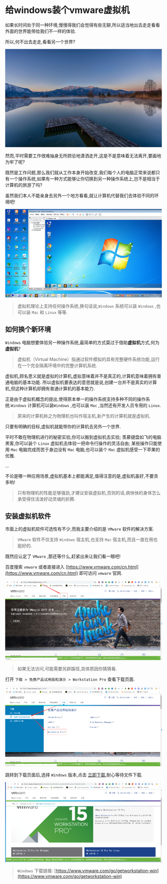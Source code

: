 # 给windows装个vmware虚拟机

如果长时间处于同一种环境,慢慢得我们会觉得有些无聊,所以适当地出去走走看看外面的世界能带给我们不一样的体验.

所以,何不出去走走,看看另一个世界?

![windows-vmware-scenery.jpeg](./images/windows-vmware-scenery.jpeg)

然而,平时需要工作很难抽身无所顾忌地潇洒走开,这是不是意味着无法离开,要画地为牢了呢?

既然是工作问题,那么我们就从工作本身开始改变,我们每个人的电脑正常来说都只有一个操作系统,如果有一种方式能够让你切换到另一种操作系统上,岂不是相当于计算机的旅游了吗?

虽然我们本人不能亲身去另外一个地方看看,就让计算机代替我们去体验不同的环境吧!

![windows-vmware-preview.png](./images/windows-vmware-preview.png)

> 虚拟机理论上支持任何操作系统,换句话说,`Windows` 系统可以装 `Windows` ,也可以装 `Mac` 和 `Linux` 等等.

## 如何换个新环境

`Windows` 电脑想要体验另一种操作系统,最简单的方式莫过于借助**虚拟机**方式,何为**虚拟机**?

> 虚拟机（Virtual Machine）指通过软件模拟的具有完整硬件系统功能,运行在一个完全隔离环境中的完整计算机系统.

虚拟机,顾名思义就是虚拟的计算机,虚拟意味着并不是真正的,计算机意味着拥有普通电脑的基本功能.
所以虚拟机要表达的意思就是说,创建一台并不是真实的计算机,但这种计算机却拥有普通计算机的基本能力.

正是由于虚拟机概念的提出,使得原本单一的操作系统支持多种不同的操作系统.`Windows` 计算机可以装`Windows` ,也可以装 `Mac` ,当然还有开发人员专用的 `Linux`.

> 原来的计算机称之为物理机也叫作宿主机,新产生的计算机就是虚拟机.

只要有明确的目标,虚拟机就能带你的计算机去另外一个世界.

平时不敢在物理机进行的秘密实验,你可以搬到虚拟机去实验;
羡慕键盘如飞的电脑黑客,你可以装个 `Linux` 虚拟机去体验一把命令行操作的灵活自由;
某些操作只能使用 `Mac` 电脑完成而苦于身边没有 `Mac` 电脑,也可以装个 `Mac` 虚拟机感受一下苹果的优雅.

...

不论是哪一种应用场景,虚拟机基本上都能满足,值得注意的是,虚拟机虽好,不要贪多哟!

> 只有物理机的性能足够强劲,才建议安装虚拟机,否则的话,病怏怏的身体怎么承受得住活泼好动灵魂的折腾.

## 安装虚拟机软件

市面上的虚拟机软件可选性有不少,而我主要介绍的是 `VMware` 软件的解决方案.

> `VMware` 软件不仅支持 `Windows` 宿主机,也支持 `Mac` 宿主机,而且一直在用也挺好的.

既然应认定了 `VMware` ,那还等什么,赶紧出来让我们看一眼吧!

百度搜索 `vmware` 或者直接进入 [https://www.vmware.com/cn.html](https://www.vmware.com/cn.html) 即可访问 `vmware` 官网.

![windows-vmware-index.png](./images/windows-vmware-index.png)

> 如果无法访问,可能需要另辟蹊径,具体原因你猜猜看.

打开 `下载 > 免费产品试用版和演示 > Workstation Pro` 查看下载页面.

![windows-vmware-download-guide.png](./images/windows-vmware-download-guide.png)

跳转到下载页面后,选择 `Windows` 版本,点击 [立即下载](https://www.vmware.com/go/getworkstation-win),耐心等待文件下载.

![windows-vmware-download-preview.png](./images/windows-vmware-download-preview.png)

> `Windows` 下载链接: [https://www.vmware.com/go/getworkstation-win](https://www.vmware.com/go/getworkstation-win)



